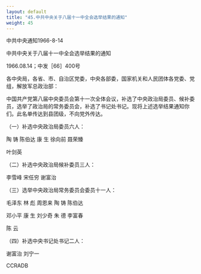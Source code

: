 ```yaml
---
layout: default
title: "45.中共中央关于八届十一中全会选举结果的通知"
weight: 45
---
```


中共中央通知1966-8-14

中共中央关于八届十一中全会选举结果的通知

1966.08.14；中发［66］400号

各中央局，各省、市、自治区党委，中央各部委，国家机关和人民团体各党委、党组，解放军总政治部：

中国共产党第八届中央委员会第十一次全体会议，补选了中央政治局委员、候补委员，选举了政治局的常务委员会，补选了书记处书记。现将上述选举结果通知你们。此名单传达到县团级，不向党外传达。

（一）补选中央政治局委员六人：

陶  铸    陈伯达    康  生    徐向前    聂荣臻

叶剑英

（二）补选中央政治局候补委员三人：

李雪峰    宋任穷    谢富治

（三）选举中央政治局常务委员会委员十一人：

毛泽东    林  彪    周恩来    陶  铸    陈伯达

邓小平    康  生    刘少奇    朱  德    李富春

陈  云

（四）补选中央书记处书记二人：

谢富治    刘宁一

CCRADB


